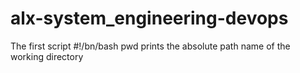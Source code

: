 # alx-system_engineering-devops
The first script #!/bn/bash pwd prints the absolute path name of the  working directory
